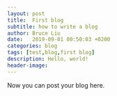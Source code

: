 ```yaml
---
layout: post
title:  First blog
subtitle: how to write a blog
author: Bruce Liu
date:   2019-09-01 00:50:03 +0200
categories: blog
tags: [test,blog,first blog]
description: Hello, world!
header-image: 
---
```


Now you can post your blog here.